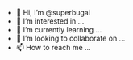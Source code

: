 - 👋 Hi, I’m @superbugai
- 👀 I’m interested in ...
- 🌱 I’m currently learning ...
- 💞️ I’m looking to collaborate on ...
- 📫 How to reach me ...

<!---
superbugai/superbugai is a ✨ special ✨ repository because its `README.md` (this file) appears on your GitHub profile.
You can click the Preview link to take a look at your changes.
--->
